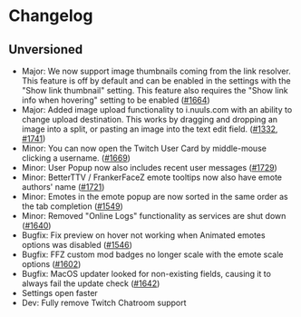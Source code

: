 # Changelog

## Unversioned
- Major: We now support image thumbnails coming from the link resolver. This feature is off by default and can be enabled in the settings with the "Show link thumbnail" setting. This feature also requires the "Show link info when hovering" setting to be enabled ([#1664](https://github.com/Chatterino/chatterino2/pull/1664))
- Major: Added image upload functionality to i.nuuls.com with an ability to change upload destination. This works by dragging and dropping an image into a split, or pasting an image into the text edit field. ([#1332](https://github.com/Chatterino/chatterino2/pull/1332), [#1741](https://github.com/Chatterino/chatterino2/pull/1741))
- Minor: You can now open the Twitch User Card by middle-mouse clicking a username. ([#1669](https://github.com/Chatterino/chatterino2/pull/1669))
- Minor: User Popup now also includes recent user messages ([#1729](https://github.com/Chatterino/chatterino2/pull/1729))
- Minor: BetterTTV / FrankerFaceZ emote tooltips now also have emote authors' name ([#1721](https://github.com/Chatterino/chatterino2/pull/1721))
- Minor: Emotes in the emote popup are now sorted in the same order as the tab completion ([#1549](https://github.com/Chatterino/chatterino2/issues/1549))
- Minor: Removed "Online Logs" functionality as services are shut down ([#1640](https://github.com/Chatterino/chatterino2/issues/1640))
- Bugfix: Fix preview on hover not working when Animated emotes options was disabled ([#1546](https://github.com/Chatterino/chatterino2/issues/1546))
- Bugfix: FFZ custom mod badges no longer scale with the emote scale options ([#1602](https://github.com/Chatterino/chatterino2/pull/1602))
- Bugfix: MacOS updater looked for non-existing fields, causing it to always fail the update check ([#1642](https://github.com/Chatterino/chatterino2/pull/1642))
- Settings open faster
- Dev: Fully remove Twitch Chatroom support
